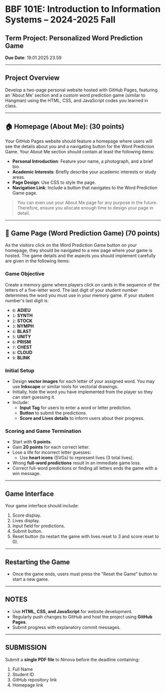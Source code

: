 # BBF 101E: Introduction to Information Systems – 2024-2025 Fall

## Term Project: Personalized Word Prediction Game

**Due Date**: 19.01.2025 23.59

---

## Project Overview

Develop a two-page personal website hosted with GitHub Pages, featuring an 'About Me' section and a custom word prediction game (similar to Hangman) using the HTML, CSS, and JavaScript codes you learned in class.

---

## 🏠 Homepage (About Me): (30 points)

Your GitHub Pages website should feature a homepage where users will see the details about you and a navigating button for the Word Prediction Game. Your About Me section should contain at least the following items:

- **Personal Introduction**: Feature your name, a photograph, and a brief bio.
- **Academic Interests**: Briefly describe your academic interests or study areas.
- **Page Design**: Use CSS to style the page.
- **Navigation Link**: Include a button that navigates to the Word Prediction Game page.

> You can even use your About Me page for any purpose in the future. Therefore, ensure you allocate enough time to design your page in detail.

---

## 👾 Game Page (Word Prediction Game) (70 points)

As the visitors click on the Word Prediction Game button on your homepage, they should be navigated to a new page where your game is hosted. The game details and the aspects you should implement carefully are given in the following items:

### Game Objective

Create a memory game where players click on cards in the sequence of the letters of a five-letter word. The last digit of your student number determines the word you must use in your memory game. If your student number's last digit is:

- `0`: **ADIEU**
- `1`: **SYNTH**
- `2`: **STOCK**
- `3`: **NYMPH**
- `4`: **BLAST**
- `5`: **UNITY**
- `6`: **PRISM**
- `7`: **CHEST**
- `8`: **CLOUD**
- `9`: **BLINK**

### Initial Setup

- Design **vector images** for each letter of your assigned word. You may use **Inkscape** or similar tools for vectorial drawings.
- Initially, hide the word you have implemented from the player so they can start guessing it.
- Include:
  - **Input Tag** for users to enter a word or letter prediction.
  - **Button** to submit the predictions.
  - **Score and Lives details** to inform users about their progress.

### Scoring and Game Termination

- Start with **0 points**.
- Gain **20 points** for each correct letter.
- Lose a life for incorrect letter guesses:
  - Use **heart icons** (SVGs) to represent lives (3 total lives).
- Wrong **full-word predictions** result in an immediate game loss.
- Correct full-word predictions or finding all letters ends the game with a win message.

---

## Game Interface

Your game interface should include:

1. Score display.
2. Lives display.
3. Input field for predictions.
4. Submit button.
5. Reset button (to restart the game with lives reset to 3 and score reset to 0).

---

## Restarting the Game

- Once the game ends, users must press the "Reset the Game" button to start a new game.

---

## NOTES

- Use **HTML, CSS, and JavaScript** for website development.
- Regularly push changes to GitHub and host the project using **GitHub Pages**.
- Submit progress with explanatory commit messages.

---

## SUBMISSION

Submit a **single PDF file** to Ninova before the deadline containing:

1. Full Name
2. Student ID
3. GitHub repository link
4. Homepage link
